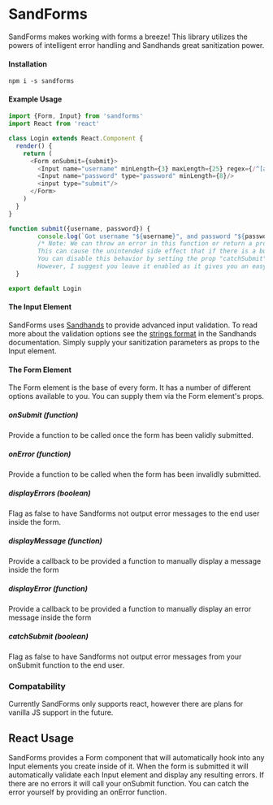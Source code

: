 # SandForms
SandForms makes working with forms a breeze! This library utilizes the powers of intelligent error handling and Sandhands great sanitization power.

#### Installation
```
npm i -s sandforms
```

#### Example Usage
```js
import {Form, Input} from 'sandforms'
import React from 'react'

class Login extends React.Component {
  render() {
    return (
      <Form onSubmit={submit}>
      	<Input name="username" minLength={3} maxLength={25} regex={/^[a-zA_Z0-9]+$/}/>
        <Input name="password" type="password" minLength={8}/>
        <input type="submit"/>
      </Form>
    )
  }
}

function submit({username, password}) {
    	console.log(`Got username "${username}", and password "${password}".`)
    	/* Note: We can throw an error in this function or return a promise that throws an error and it will automatically display that error inside the form.
    	This can cause the unintended side effect that if there is a bug in our code the error message will be shown to the end user.
    	You can disable this behavior by setting the prop "catchSubmit" to false.
    	However, I suggest you leave it enabled as it gives you an easy way to do show errors to the end user once they submit the form*/
  }

export default Login
```

#### The Input Element
SandForms uses [Sandhands](https://github.com/L1lith/Sandhands) to provide advanced input validation. To read more about the validation options see the [strings format](https://l1lith.github.io/Sandhands/format) in the Sandhands documentation. Simply supply your sanitization parameters as props to the Input element.

#### The Form Element
The Form element is the base of every form. It has a number of different options available to you. You can supply them via the Form element's props.

##### onSubmit (function)
Provide a function to be called once the form has been validly submitted.
##### onError (function)
Provide a function to be called when the form has been invalidly submitted.
##### displayErrors (boolean)
Flag as false to have Sandforms not output error messages to the end user inside the form.
##### displayMessage (function)
Provide a callback to be provided a function to manually display a message inside the form
##### displayError (function)
Provide a callback to be provided a function to manually display an error message inside the form
##### catchSubmit (boolean)
Flag as false to have Sandforms not output error messages from your onSubmit function to the end user.

### Compatability
Currently SandForms only supports react, however there are plans for vanilla JS support in the future.

## React Usage
SandForms provides a Form component that will automatically hook into any Input elements you create inside of it. When the form is submitted it will automatically validate each Input element and display any resulting errors. If there are no errors it will call your onSubmit function. You can catch the error yourself by providing an onError function.
